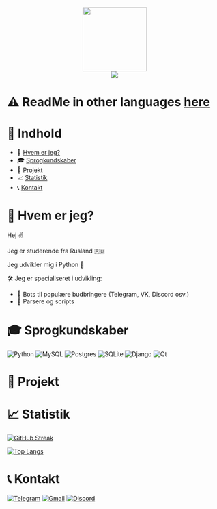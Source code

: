 <div align="center">
  <img src="https://media.giphy.com/media/3oKIPnAiaMCws8nOsE/giphy.gif" width=150>
</div>

<div align="center">
  <img src="https://komarev.com/ghpvc/?username=PepeCh1ll&color=red&style=flat-square">
</div>

# :warning: ReadMe in other languages [here](https://github.com/PepeCh1ll/PepeCh1ll)

# :page_facing_up: Indhold

- :man: [Hvem er jeg?](#man-hvem-er-jeg)
- :mortar_board: [Sprogkundskaber](#mortar_board-sprogkundskaber)
- :floppy_disk: [Projekt](#floppy_disk-projekt)
- :chart_with_upwards_trend: [Statistik](#chart_with_upwards_trend-statistik)
- :telephone_receiver: [Kontakt](#telephone_receiver-kontakt)

# :man: Hvem er jeg?

Hej :v:

Jeg er studerende fra Rusland :ru:

Jeg udvikler mig i Python :snake:

:hammer_and_wrench: Jeg er specialiseret i udvikling:
- :space_invader: Bots til populære budbringere (Telegram, VK, Discord osv.)
- :wrench: Parsere og scripts

# :mortar_board: Sprogkundskaber

![Python](https://img.shields.io/badge/python-3670A0?style=for-the-badge&logo=python&logoColor=ffdd54)
![MySQL](https://img.shields.io/badge/mysql-%2300f.svg?style=for-the-badge&logo=mysql&logoColor=white)
![Postgres](https://img.shields.io/badge/postgres-%23316192.svg?style=for-the-badge&logo=postgresql&logoColor=white)
![SQLite](https://img.shields.io/badge/sqlite-%2307405e.svg?style=for-the-badge&logo=sqlite&logoColor=white)
![Django](https://img.shields.io/badge/django-%23092E20.svg?style=for-the-badge&logo=django&logoColor=white)
![Qt](https://img.shields.io/badge/Qt-%23217346.svg?style=for-the-badge&logo=Qt&logoColor=white)

# :floppy_disk: Projekt

# :chart_with_upwards_trend: Statistik

[![GitHub Streak](http://github-readme-streak-stats.herokuapp.com?user=PepeCh1ll&theme=dark&date_format=j%20M%5B%20Y%5D&locale=da)](https://git.io/streak-stats)

[![Top Langs](https://github-readme-stats.vercel.app/api/top-langs/?username=PepeCh1ll&layout=compact&theme=dark&locale=en)](https://github.com/anuraghazra/github-readme-stats)

# :telephone_receiver: Kontakt

[![Telegram](https://img.shields.io/badge/Telegram-2CA5E0?style=for-the-badge&logo=telegram&logoColor=white)](https://t.me/k0t0hlebushek)
[![Gmail](https://img.shields.io/badge/Gmail-D14836?style=for-the-badge&logo=gmail&logoColor=white)](mailto:kotohlebushek@mail.ru)
[![Discord](https://img.shields.io/badge/Discord-%237289DA.svg?style=for-the-badge&logo=discord&logoColor=white)](https://discord.com/users/628531217817665537)
